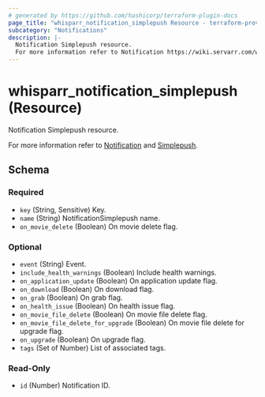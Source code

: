 ```yaml
---
# generated by https://github.com/hashicorp/terraform-plugin-docs
page_title: "whisparr_notification_simplepush Resource - terraform-provider-whisparr"
subcategory: "Notifications"
description: |-
  Notification Simplepush resource.
  For more information refer to Notification https://wiki.servarr.com/whisparr/settings#connect and Simplepush https://wiki.servarr.com/whisparr/supported#simplepush.
---
```


# whisparr_notification_simplepush (Resource)

<!-- subcategory:Notifications -->Notification Simplepush resource.
For more information refer to [Notification](https://wiki.servarr.com/whisparr/settings#connect) and [Simplepush](https://wiki.servarr.com/whisparr/supported#simplepush).



<!-- schema generated by tfplugindocs -->
## Schema

### Required

- `key` (String, Sensitive) Key.
- `name` (String) NotificationSimplepush name.
- `on_movie_delete` (Boolean) On movie delete flag.

### Optional

- `event` (String) Event.
- `include_health_warnings` (Boolean) Include health warnings.
- `on_application_update` (Boolean) On application update flag.
- `on_download` (Boolean) On download flag.
- `on_grab` (Boolean) On grab flag.
- `on_health_issue` (Boolean) On health issue flag.
- `on_movie_file_delete` (Boolean) On movie file delete flag.
- `on_movie_file_delete_for_upgrade` (Boolean) On movie file delete for upgrade flag.
- `on_upgrade` (Boolean) On upgrade flag.
- `tags` (Set of Number) List of associated tags.

### Read-Only

- `id` (Number) Notification ID.


